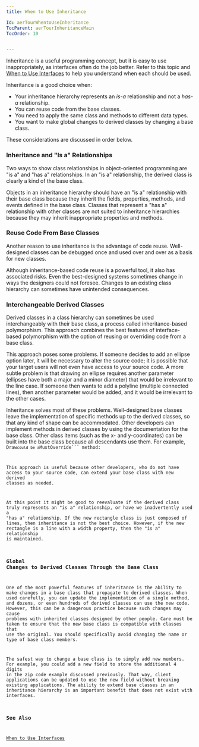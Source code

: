```yaml
---
title: When to Use Inheritance

Id: aerTourWhentoUseInheritance
TocParent: aerTourInheritanceMain
TocOrder: 10


---
```


Inheritance is a useful programming concept, but it is easy to use inappropriately, as interfaces often do the job better. Refer to this topic and [When to Use Interfaces](WhentouseInterfaces.html) to help you understand when each should be used. 

Inheritance is a good choice when: 

- Your inheritance hierarchy represents an *is-a*  relationship and not a *has-a* 
                relationship.
- You can reuse code from the base classes.
- You need to apply the same class and methods to different data types.
- You want to make global changes to derived classes by changing a base class.

These considerations are discussed in order below.

### Inheritance and "Is a" Relationships
Two ways to show class relationships in object-oriented programming are "is a" and "has a" relationships. In an "is a" relationship, the derived class is clearly a kind of the base class. 

Objects in an inheritance hierarchy should have an "is a" relationship with their base class because they inherit the fields, properties, methods, and events defined in the base class. Classes that represent a "has a" relationship with other classes are not suited to inheritance hierarchies because they may inherit inappropriate properties and methods. 

### Reuse Code From Base Classes
Another reason to use inheritance is the advantage of code reuse. Well-designed classes can be debugged once and used over and over as a basis for new classes. 

Although inheritance-based code reuse is a powerful tool, it also has associated risks. Even the best-designed systems sometimes change in ways the designers could not foresee. Changes to an existing class hierarchy can sometimes have unintended consequences. 

### Interchangeable Derived Classes
Derived classes in a class hierarchy can sometimes be used interchangeably with their base class, a process called inheritance-based polymorphism. This approach combines the best features of interface-based polymorphism with the option of reusing or overriding code from a base class. 

This approach poses some problems. If someone decides to add an ellipse option later, it will be necessary to alter the source code; it is possible that your target users will not even have access to your source code. A more subtle problem is that drawing an ellipse requires another parameter (ellipses have both a major and a minor diameter) that would be irrelevant to the line case. If someone then wants to add a polyline (multiple connected lines), then another parameter would be added, and it would be irrelevant to the other cases. 

Inheritance solves most of these problems. Well-designed base classes leave the implementation of specific methods up to the derived classes, so that any kind of shape can be accommodated. Other developers can implement methods in derived classes by using the documentation for the base class. Other class items (such as the x- and y-coordinates) can be built into the base class because all descendants use them. For example, <code class="ce">Draw``` could be a ```MustOverride``` method: 

This approach is useful because other developers, who do not have access to your source code, can extend your base class with new derived classes as needed. 

At this point it might be good to reevaluate if the derived class truly represents an "is a" relationship, or have we inadvertently used a "has a" relationship. If the new rectangle class is just composed of lines, then inheritance is not the best choice. However, if the new rectangle is a line with a width property, then the "is a" relationship is maintained. 

### Global Changes to Derived Classes Through the Base Class
One of the most powerful features of inheritance is the ability to make changes in a base class that propagate to derived classes. When used carefully, you can update the implementation of a single method, and dozens, or even hundreds of derived classes can use the new code. However, this can be a dangerous practice because such changes may cause problems with inherited classes designed by other people. Care must be taken to ensure that the new base class is compatible with classes that use the original. You should specifically avoid changing the name or type of base class members. 

The safest way to change a base class is to simply add new members. For example, you could add a new field to store the additional 4 digits in the zip code example discussed previously. That way, client applications can be updated to use the new field without breaking existing applications. The ability to extend base classes in an inheritance hierarchy is an important benefit that does not exist with interfaces. 

### See Also
[When to Use Interfaces](WhentouseInterfaces.html) 
